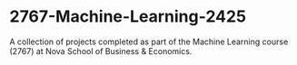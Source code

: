 # 2767-Machine-Learning-2425  

A collection of projects completed as part of the Machine Learning course (2767) at Nova School of Business & Economics. 

